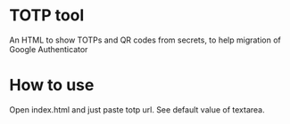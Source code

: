 # TOTP tool

An HTML to show TOTPs and QR codes from secrets, to help migration of Google Authenticator

# How to use

Open index.html and just paste totp url. See default value of textarea.
